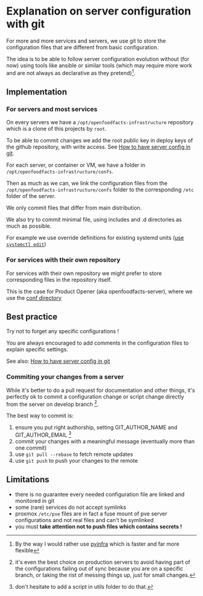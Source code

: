 # Explanation on server configuration with git

For more and more services and servers, we use git to store the configuration files that are different from basic configuration.

The idea is to be able to follow server configuration evolution without (for now) using tools like ansible or similar tools (which may require more work and are not always as declarative as they pretend)[^pyinfra].

[^pyinfra]: By the way I would rather use [pyinfra](https://docs.pyinfra.com/en/2.x/) which is faster and far more flexible

## Implementation

### For servers and most services

On every servers we have a `/opt/openfoodfacts-infrastructure` repository which is a clone of this projects by `root`.

To be able to commit changes we add the root public key in deploy keys of the github repository, with write access.
See [How to have server config in git](./how-to-have-server-config-in-git.md).

For each server, or container or VM, we have a folder in `/opt/openfoodfacts-infrastructure/confs`.

Then as much as we can, we link the configuration files from the `/opt/openfoodfacts-infrastructure/confs` folder to the corresponding `/etc` folder of the server.

We only commit files that differ from main distribution.

We also try to commit minimal file, using includes and .d directories as much as possible.

For example we use override definitions for existing systemd units ([use `systemctl edit`](https://www.freedesktop.org/software/systemd/man/latest/systemctl.html#edit%20UNIT%E2%80%A6))

### For services with their own repository

For services with their own repository we might prefer to store corresponding files in the repository itself.

This is the case for Product Opener (aka openfoodfacts-server), where we use the [conf directory](https://github.com/openfoodfacts/openfoodfacts-server/tree/main/conf)

## Best practice

Try not to forget any specific configurations !

You are always encouraged to add comments in the configuration files to explain specific settings.

See also: [How to have server config in git](./how-to-have-server-config-in-git.md)

### Commiting your changes from a server

While it's better to do a pull request for documentation and other things,
it's perfectly ok to commit a configuration change or script change directly from the server on develop branch [^commit_develop].

The best way to commit is:
1. ensure you put right authorship, setting GIT_AUTHOR_NAME and GIT_AUTHOR_EMAIL [^git_author]
2. commit your changes with a meaningful message (eventually more than one commit)
3. use `git pull --rebase` to fetch remote updates
4. use `git push` to push your changes to the remote


[^commit_develop]: it's even the best choice on production servers 
to avoid having part of the configurations failing out of sync because you are on a specific branch,
or taking the rist of messing things up, just for small changes.

[^git_author]: don't hesitate to add a script in utils folder to do that.

## Limitations

* there is no guarantee every needed configuration file are linked and monitored in git
* some (rare) services do not accept symlinks
* proxmox `/etc/pve` files are in fact a fuse mount of pve server configurations and not real files and can't be symlinked
* you must **take attention not to push files which contains secrets !**
